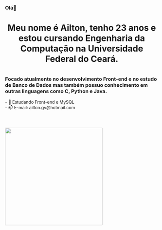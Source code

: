 ### Olá👋
<h1 align = "center">Meu nome é Ailton, tenho 23 anos e estou cursando Engenharia da Computação na Universidade Federal do Ceará.<h1>
<h3>Focado atualmente no desenvolvimento Front-end e no estudo de Banco de Dados mas também possuo conhecimento em outras linguagens como C, Python e Java.</h3>
- 🌱 Estudando Front-end e MySQL
<br>
- 📫 E-mail: ailton.gv@hotmail.com

<div style="padding-top: 35px; display:inline_block"><br>
<img align="center" height="320px" src="https://github-readme-stats.vercel.app/api/top-langs/?username=AkowsS&show_icons=false"/>
</div>
